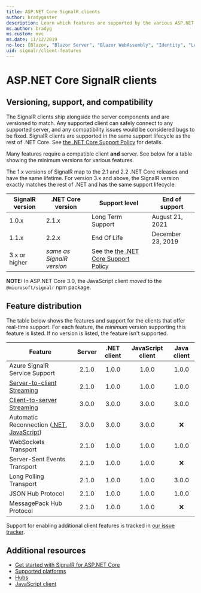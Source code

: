 ```yaml
---
title: ASP.NET Core SignalR clients
author: bradygaster
description: Learn which features are supported by the various ASP.NET Core SignalR clients.
ms.author: bradyg
ms.custom: mvc
ms.date: 11/12/2019
no-loc: [Blazor, "Blazor Server", "Blazor WebAssembly", "Identity", "Let's Encrypt", Razor, SignalR]
uid: signalr/client-features
---
```

# ASP.NET Core SignalR clients

## Versioning, support, and compatibility

The SignalR clients ship alongside the server components and are versioned to match. Any supported client can safely connect to any supported server, and any compatibility issues would be considered bugs to be fixed. SignalR clients are supported in the same support lifecycle as the rest of .NET Core. See [the .NET Core Support Policy](https://dotnet.microsoft.com/platform/support/policy/dotnet-core) for details.

Many features require a compatible client **and** server. See below for a table showing the minimum versions for various features.

The 1.x versions of SignalR map to the 2.1 and 2.2 .NET Core releases and have the same lifetime. For version 3.x and above, the SignalR version exactly matches the rest of .NET and has the same support lifecycle.

| SignalR version | .NET Core version | Support level | End of support |
| - | - | - | - |
| 1.0.x | 2.1.x | Long Term Support | August 21, 2021 |
| 1.1.x | 2.2.x | End Of Life | December 23, 2019 |
| 3.x or higher | *same as SignalR version* | See the [the .NET Core Support Policy](https://dotnet.microsoft.com/platform/support/policy/dotnet-core) |

**NOTE:** In ASP.NET Core 3.0, the JavaScript client *moved* to the `@microsoft/signalr` npm package.

## Feature distribution

The table below shows the features and support for the clients that offer real-time support. For each feature, the *minimum* version supporting this feature is listed. If no version is listed, the feature isn't supported.

| Feature | Server | .NET client | JavaScript client | Java client |
| ---- | :-: | :-: | :-: | :-: |
| Azure SignalR Service Support |2.1.0|1.0.0|1.0.0|1.0.0|
| [Server-to-client Streaming](xref:signalr/streaming)          |2.1.0|1.0.0|1.0.0|1.0.0|
| [Client-to-server Streaming](xref:signalr/streaming)          |3.0.0|3.0.0|3.0.0|3.0.0|
| Automatic Reconnection ([.NET](/aspnet/core/signalr/dotnet-client?view=aspnetcore-3.0&tabs=visual-studio#handle-lost-connection), [JavaScript](/aspnet/core/signalr/javascript-client?view=aspnetcore-3.0#reconnect-clients))          |3.0.0|3.0.0|3.0.0|❌|
| WebSockets Transport |2.1.0|1.0.0|1.0.0|1.0.0|
| Server-Sent Events Transport |2.1.0|1.0.0|1.0.0|❌|
| Long Polling Transport |2.1.0|1.0.0|1.0.0|3.0.0|
| JSON Hub Protocol |2.1.0|1.0.0|1.0.0|1.0.0|
| MessagePack Hub Protocol |2.1.0|1.0.0|1.0.0|❌|

Support for enabling additional client features is tracked in [our issue tracker](https://github.com/dotnet/AspNetCore/issues).

## Additional resources

* [Get started with SignalR for ASP.NET Core](xref:tutorials/signalr)
* [Supported platforms](xref:signalr/supported-platforms)
* [Hubs](xref:signalr/hubs)
* [JavaScript client](xref:signalr/javascript-client)
